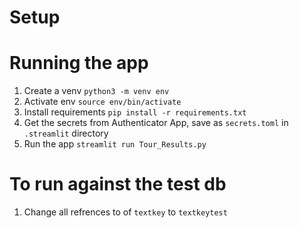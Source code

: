 # Setup

# Running the app 
1. Create a venv
```python3 -m venv env```
2. Activate env
```source env/bin/activate```
3. Install requirements
```pip install -r requirements.txt```
4. Get the secrets from Authenticator App, save as ```secrets.toml``` in ``.streamlit`` directory
4. Run the app
```streamlit run Tour_Results.py```

# To run against the test db
1. Change all refrences to of `textkey` to `textkeytest`